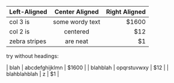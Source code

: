 | Left-Aligned  | Center Aligned  | Right Aligned |
| :------------ |:---------------:| -----:|
| col 3 is      | some wordy text | $1600 |
| col 2 is      | centered        |   $12 |
| zebra stripes | are neat        |    $1 |

try without headings:

| blah | abcdefghijklmn | $1600 |
| blahblah | opqrstuvwxy |   $12 |
| blahblahblah | z   |    $1 |
